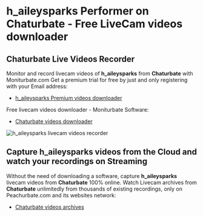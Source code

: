 # h_aileysparks Performer on Chaturbate - Free LiveCam videos downloader

## Chaturbate Live Videos Recorder

Monitor and record livecam videos of **h_aileysparks** from **Chaturbate** with Moniturbate.com
Get a premium trial for free by just and only registering with your Email address:
* [h_aileysparks Premium videos downloader](https://moniturbate.com/request-demo-licence-key.html)

Free livecam videos downloader - Moniturbate Software:
* [Chaturbate videos downloader](https://moniturbate.com/moniturbate-download-software.html)

![h_aileysparks livecam videos recorder](https://peachurnet.com/templates/moniturbate-software.png)


## Capture h_aileysparks videos from the Cloud and watch your recordings on Streaming

Without the need of downloading a software, capture **h_aileysparks** livecam videos from **Chaturbate** 100% online.
Watch Livecam archives from **Chaturbate** unlimitedly from thousands of existing recordings, only on Peachurbate.com and its websites network:
* [Chaturbate videos archives](https://peachurnet.com/)